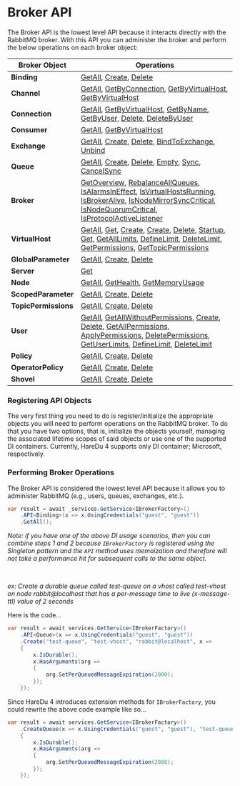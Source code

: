 # Broker API

The Broker API is the lowest level API because it interacts directly with the RabbitMQ broker. With this API you can administer the broker and perform the below operations on each broker object:

| Broker Object | Operations                                                                                                                                                                                                                                                                                                                                                                                                                                                                                                                                                                                                                                                                                                                                                                                                                                                                                                                       |
|---|----------------------------------------------------------------------------------------------------------------------------------------------------------------------------------------------------------------------------------------------------------------------------------------------------------------------------------------------------------------------------------------------------------------------------------------------------------------------------------------------------------------------------------------------------------------------------------------------------------------------------------------------------------------------------------------------------------------------------------------------------------------------------------------------------------------------------------------------------------------------------------------------------------------------------------|
| **Binding** | [GetAll](https://github.com/ahives/HareDu3/blob/master/docs/binding-get.md), [Create](https://github.com/ahives/HareDu3/blob/master/docs/binding-create.md), [Delete](https://github.com/ahives/HareDu3/blob/master/docs/binding-delete.md)                                                                                                                                                                                                                                                                                                                                                                                                                                                                                                                                                                                                                                                                                      |
| **Channel** | [GetAll](https://github.com/ahives/HareDu3/blob/master/docs/channel-get.md), [GetByConnection](https://github.com/ahives/HareDu3/blob/master/docs/channel-get-by-connection.md), [GetByVirtualHost](https://github.com/ahives/HareDu3/blob/master/docs/channel-get-by-virtual-host.md), [GetByVirtualHost](https://github.com/ahives/HareDu3/blob/master/docs/channel-get-by-name.md)                                                                                                                                                                                                                                                                                                                                                                                                                                                                                                                                            |
| **Connection** | [GetAll](https://github.com/ahives/HareDu3/blob/master/docs/connection-get.md), [GetByVirtualHost](https://github.com/ahives/HareDu3/blob/master/docs/connection-get-vhost.md), [GetByName](https://github.com/ahives/HareDu3/blob/master/docs/connection-get-name.md), [GetByUser](https://github.com/ahives/HareDu3/blob/master/docs/connection-get-user.md), [Delete](https://github.com/ahives/HareDu3/blob/master/docs/connection-delete.md), [DeleteByUser](https://github.com/ahives/HareDu3/blob/master/docs/connection-delete-user.md)                                                                                                                                                                                                                                                                                                                                                                                  |
| **Consumer** | [GetAll](https://github.com/ahives/HareDu3/blob/master/docs/consumer-get.md), [GetByVirtualHost](https://github.com/ahives/HareDu3/blob/master/docs/consumer-get-by-vhost.md)                                                                                                                                                                                                                                                                                                                                                                                                                                                                                                                                                                                                                                                                                                                                                    |
| **Exchange** | [GetAll](https://github.com/ahives/HareDu3/blob/master/docs/exchange-get.md), [Create](https://github.com/ahives/HareDu3/blob/master/docs/exchange-create.md), [Delete](https://github.com/ahives/HareDu3/blob/master/docs/exchange-delete.md), [BindToExchange](https://github.com/ahives/HareDu3/blob/master/docs/exchange-bind.md), [Unbind](https://github.com/ahives/HareDu3/blob/master/docs/exchange-unbind.md)                                                                                                                                                                                                                                                                                                                                                                                                                                                                                                           |
| **Queue** | [GetAll](https://github.com/ahives/HareDu3/blob/master/docs/queue-get.md), [Create](https://github.com/ahives/HareDu3/blob/master/docs/queue-create.md), [Delete](https://github.com/ahives/HareDu3/blob/master/docs/queue-delete.md), [Empty](https://github.com/ahives/HareDu3/blob/master/docs/queue-empty.md), [Sync](https://github.com/ahives/HareDu3/blob/master/docs/queue-sync.md), [CancelSync](https://github.com/ahives/HareDu3/blob/master/docs/queue-sync-cancel.md)                                                                                                                                                                                                                                                                                                                                                                                                                                               |
| **Broker** | [GetOverview](https://github.com/ahives/HareDu3/blob/master/docs/broker-overview-get.md), [RebalanceAllQueues](https://github.com/ahives/HareDu3/blob/master/docs/broker-rebalance-queues.md), [IsAlarmsInEffect](https://github.com/ahives/HareDu3/blob/master/docs/broker-alarms-in-effect-check.md), [IsVirtualHostsRunning](https://github.com/ahives/HareDu3/blob/master/docs/broker-vhost-running-check.md), [IsBrokerAlive](https://github.com/ahives/HareDu3/blob/master/docs/broker-alive-check.md), [IsNodeMirrorSyncCritical](https://github.com/ahives/HareDu3/blob/master/docs/broker-node-mirror-sync-check.md), [IsNodeQuorumCritical](https://github.com/ahives/HareDu3/blob/master/docs/broker-node-quorum-check.md), [IsProtocolActiveListener](https://github.com/ahives/HareDu3/blob/master/docs/protocol-active-listener-check.md)                                                                          |
| **VirtualHost** | [GetAll](https://github.com/ahives/HareDu3/blob/master/docs/vhost-get-all.md), [Get](https://github.com/ahives/HareDu3/blob/master/docs/vhost-get.md), [Create](https://github.com/ahives/HareDu3/blob/master/docs/vhost-create.md), [Create](https://github.com/ahives/HareDu3/blob/master/docs/vhost-create.md), [Delete](https://github.com/ahives/HareDu3/blob/master/docs/vhost-delete.md), [Startup](https://github.com/ahives/HareDu3/blob/master/docs/vhost-startup.md), [Get](https://github.com/ahives/HareDu3/blob/master/docs/vhost-get.md), [GetAllLimits](https://github.com/ahives/HareDu3/blob/master/docs/vhost-limits-get-all.md), [DefineLimit](https://github.com/ahives/HareDu3/blob/master/docs/vhost-limit-define.md), [DeleteLimit](https://github.com/ahives/HareDu3/blob/master/docs/vhost-limit-delete.md), [GetPermissions](https://github.com/ahives/HareDu3/blob/master/docs/vhost-get-permissions.md), [GetTopicPermissions](https://github.com/ahives/HareDu3/blob/master/docs/vhost-get-topic-permissions.md)                                         |
| **GlobalParameter** | [GetAll](https://github.com/ahives/HareDu3/blob/master/docs/global-parameter-get.md), [Create](https://github.com/ahives/HareDu3/blob/master/docs/global-parameter-create.md), [Delete](https://github.com/ahives/HareDu3/blob/master/docs/global-parameter-delete.md)                                                                                                                                                                                                                                                                                                                                                                                                                                                                                                                                                                                                                                                           |
| **Server** | [Get](https://github.com/ahives/HareDu3/blob/master/docs/server-get.md)                                                                                                                                                                                                                                                                                                                                                                                                                                                                                                                                                                                                                                                                                                                                                                                                                                                          |
| **Node** | [GetAll](https://github.com/ahives/HareDu3/blob/master/docs/node-get.md), [GetHealth](https://github.com/ahives/HareDu3/blob/master/docs/node-health.md), [GetMemoryUsage](https://github.com/ahives/HareDu3/blob/master/docs/node-memory-get.md)                                                                                                                                                                                                                                                                                                                                                                                                                                                                                                                                                                                                                                                                                |
| **ScopedParameter** | [GetAll](https://github.com/ahives/HareDu3/blob/master/docs/scoped-parameter-get.md), [Create](https://github.com/ahives/HareDu3/blob/master/docs/scoped-parameter-create.md), [Delete](https://github.com/ahives/HareDu3/blob/master/docs/scoped-parameter-delete.md)                                                                                                                                                                                                                                                                                                                                                                                                                                                                                                                                                                                                                                                           |
| **TopicPermissions** | [GetAll](https://github.com/ahives/HareDu3/blob/master/docs/topic-permissions-get.md), [Create](https://github.com/ahives/HareDu3/blob/master/docs/topic-permissions-create.md), [Delete](https://github.com/ahives/HareDu3/blob/master/docs/topic-permissions-delete.md)                                                                                                                                                                                                                                                                                                                                                                                                                                                                                                                                                                                                                                                        |
| **User** | [GetAll](https://github.com/ahives/HareDu3/blob/master/docs/user-get.md), [GetAllWithoutPermissions](https://github.com/ahives/HareDu3/blob/master/docs/user-get-without-permissions.md), [Create](https://github.com/ahives/HareDu3/blob/master/docs/user-create.md), [Delete](https://github.com/ahives/HareDu3/blob/master/docs/user-delete.md), [GetAllPermissions](https://github.com/ahives/HareDu3/blob/master/docs/user-permissions-get.md), [ApplyPermissions](https://github.com/ahives/HareDu3/blob/master/docs/user-permissions-create.md), [DeletePermissions](https://github.com/ahives/HareDu3/blob/master/docs/user-permissions-delete.md), [GetUserLimits](https://github.com/ahives/HareDu3/blob/master/docs/user-get-limits.md), [DefineLimit](https://github.com/ahives/HareDu3/blob/master/docs/user-limit-create.md), [DeleteLimit](https://github.com/ahives/HareDu3/blob/master/docs/user-limit-delete.md) |
| **Policy** | [GetAll](https://github.com/ahives/HareDu3/blob/master/docs/policy-get.md), [Create](https://github.com/ahives/HareDu3/blob/master/docs/policy-create.md), [Delete](https://github.com/ahives/HareDu3/blob/master/docs/policy-delete.md)                                                                                                                                                                                                                                                                                                                                                                                                                                                                                                                                                                                                                                                                                         |
| **OperatorPolicy** | [GetAll](https://github.com/ahives/HareDu3/blob/master/docs/operator-policy-get.md), [Create](https://github.com/ahives/HareDu3/blob/master/docs/operator-policy-create.md), [Delete](https://github.com/ahives/HareDu3/blob/master/docs/operator-policy-delete.md)                                                                                                                                                                                                                                                                                                                                                                                                                                                                                                                                                                                                                                                              |
| **Shovel** | [GetAll](https://github.com/ahives/HareDu3/blob/master/docs/shovel-get.md), [Create](https://github.com/ahives/HareDu3/blob/master/docs/shovel-create.md), [Delete](https://github.com/ahives/HareDu3/blob/master/docs/shovel-delete.md)                                                                                                                                                                                                                                                                                                                                                                                                                                                                                                                                                                                                                                                                                         |

### Registering API Objects
The very first thing you need to do is register/initialize the appropriate objects you will need to perform operations on the RabbitMQ broker. To do that you have two options, that is, initialize the objects yourself, managing the associated lifetime scopes of said objects or use one of the supported DI containers. Currently, HareDu 4 supports only DI container; Microsoft, respectively.

### Performing Broker Operations
The Broker API is considered the lowest level API because it allows you to administer RabbitMQ (e.g., users, queues, exchanges, etc.).

```c#
var result = await _services.GetService<IBrokerFactory>()
    .API<Binding>(x => x.UsingCredentials("guest", "guest"))
    .GetAll();
```

*Note: if you have one of the above DI usage scenarios, then you can combine steps 1 and 2 because ```IBrokerFactory``` is registered using the Singleton pattern and the ```API``` method uses memoization and therefore will not take a performance hit for subsequent calls to the same object.*

<br>

*ex: Create a durable queue called *test-queue* on a vhost called *test-vhost* on node *rabbit@localhost* that has a per-message time to live (x-message-ttl) value of 2 seconds*

Here is the code...

```c#
var result = await services.GetService<IBrokerFactory>()
    .API<Queue>(x => x.UsingCredentials("guest", "guest"))
    .Create("test-queue", "test-vhost", "rabbit@localhost", x =>
    {
        x.IsDurable();
        x.HasArguments(arg =>
        {
            arg.SetPerQueuedMessageExpiration(2000);
        });
    });
```

Since HareDu 4 introduces extension methods for ```IBrokerFactory```, you could rewrite the above code example like so...

```c#
var result = await services.GetService<IBrokerFactory>()
    .CreateQueue(x => x.UsingCredentials("guest", "guest"), "test-queue", "test-vhost", "rabbit@localhost", x =>
    {
        x.IsDurable();
        x.HasArguments(arg =>
        {
            arg.SetPerQueuedMessageExpiration(2000);
        });
    });
```
